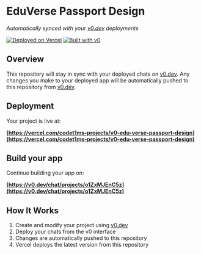 # EduVerse Passport Design

*Automatically synced with your [v0.dev](https://v0.dev) deployments*

[![Deployed on Vercel](https://img.shields.io/badge/Deployed%20on-Vercel-black?style=for-the-badge&logo=vercel)](https://vercel.com/codet1ms-projects/v0-edu-verse-passport-design)
[![Built with v0](https://img.shields.io/badge/Built%20with-v0.dev-black?style=for-the-badge)](https://v0.dev/chat/projects/o1ZxMJEnC5z)

## Overview

This repository will stay in sync with your deployed chats on [v0.dev](https://v0.dev).
Any changes you make to your deployed app will be automatically pushed to this repository from [v0.dev](https://v0.dev).

## Deployment

Your project is live at:

**[https://vercel.com/codet1ms-projects/v0-edu-verse-passport-design](https://vercel.com/codet1ms-projects/v0-edu-verse-passport-design)**

## Build your app

Continue building your app on:

**[https://v0.dev/chat/projects/o1ZxMJEnC5z](https://v0.dev/chat/projects/o1ZxMJEnC5z)**

## How It Works

1. Create and modify your project using [v0.dev](https://v0.dev)
2. Deploy your chats from the v0 interface
3. Changes are automatically pushed to this repository
4. Vercel deploys the latest version from this repository